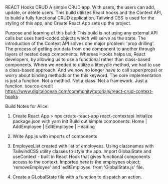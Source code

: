 REACT Hooks CRUD A simple CRUD app. With users, the users can add, update, or delete users. This build utilizes React hooks and the Context API, to build a fully functional CRUD application. Tailwind CSS is used for the styling of this app, and Create React App sets up the project.

Purpose and learning of this build: This build is not using any external API calls but uses hard-coded objects which will serve as the state. The introduction of the Context API solves one major problem: 'prop drilling'. The process of getting our data from one component to another through layers of nested deep components. Whereas Hooks helps us, React developers, by allowing us to use a functional rather than class-based components. Where we needed to utilize a lifecycle method, we had to use a class-based approach. And we now no longer have to call super(props) or worry about binding methods or the this keyword. The core implementation is just a function. Not a method. Not a class. Not a framework. Just a function. source-credit https://www.digitalocean.com/community/tutorials/react-crud-context-hooks

Build Notes for Alice:

1. Create React App > npx create-react-app react-contextapi
   Initialize package.json with yarn init
   Build out simple components:
   Home | AddEmployee | EditEmployee | Heading

2. Write App.js with imports of components
3. EmployeeList created with list of employees. Using classnames with TailwindCSS utility classes to style the app. Import GlobalState and useContext - built in React Hook that gives functional components access to the context. Imported here is the employees object; 'removeEmployee' and 'editEmployee' from 'GlobalState.js' file. 

4. Create a GLobalState file with a function to dispatch an action.
